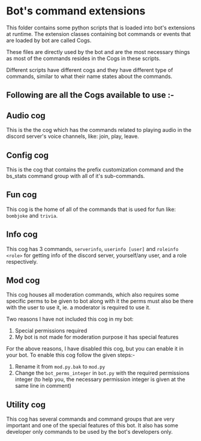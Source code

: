 # Bot's command extensions
This folder contains some python scripts that is loaded into bot's extensions at
 runtime. The extension classes containing bot commands or events that are loaded by
 bot are called Cogs.

These files are directly used by the bot and are the most necessary things as most of
 the commands resides in the Cogs in these scripts.

Different scripts have different cogs and they have different type of commands, similar
 to what their name states about the commands.

## Following are all the Cogs available to use :-

## Audio cog
This is the the cog which has the commands related to playing audio in the discord
 server's voice channels, like: join, play, leave.

## Config cog
This is the cog that contains the prefix customization command and the bs_stats command
 group with all of it's sub-commands.

## Fun cog
This cog is the home of all of the commands that is used for fun like: `bombjoke` and
 `trivia`.

## Info cog
This cog has 3 commands, `serverinfo`, `userinfo [user]` and `roleinfo <role>` for
 getting info of the discord server, yourself/any user, and a role respectively.

## Mod cog
This cog houses all moderation commands, which also requires some specific perms to be
 given to bot along with it the perms must also be there with the user to use it, ie. a
 moderator is required to use it.

Two reasons I have not included this cog in my bot:
  1. Special permissions required
  2. My bot is not made for moderation purpose it has special features

For the above reasons, I have disabled this cog, but you can enable it in your bot.
To enable this cog follow the given steps:-
  1. Rename it from `mod.py.bak` to `mod.py`
  2. Change the `bot_perms_integer` in `bot.py` with the required permissions integer
  (to help you, the necessary permission integer is given at the same line in comment)

## Utility cog
This cog has several commands and command groups that are very important and one of the
 special features of this bot. It also has some developer only commands to be used by
 the bot's developers only.
